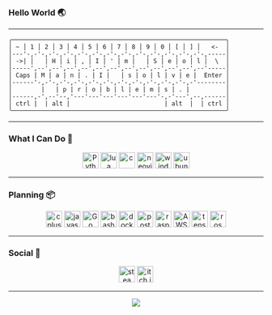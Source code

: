 ### Hello World 🌏

***
```
╭───────────────────────────────────────────────────────────╮
│ ~ │ 1 │ 2 │ 3 │ 4 │ 5 │ 6 │ 7 │ 8 │ 9 │ 0 │ [ │ ] │   <-  │
│---'-,-'-,-'-,-'-,-'-,-'-,-'-,-'-,-'-,-'-,-'-,-'-,-'-,-----│
│ ->| │   │ H │ i │ , │ I │ ' │ m │   │ S │ e │ o │ l │  \  │
│-----',--',--',--',--',--',--',--',--',--',--',--',--'-----│
│ Caps | M | a | n | . | I |   | s | o | l | v | e |  Enter │
│------'-,-'-,-'-,-'-,-'-,-'-,-'-,-'-,-'-,-'-,-'-,-'--------│
│        |   | p | r | o | b | l | e | m | s | . |          │
│------,-',--'--,'---'---'---'---'---'---'-,-'---',--,------│
│ ctrl |  | alt |                          | alt  |  | ctrl │
╰───────────────────────────────────────────────────────────╯
```

***

### **What I Can Do**  🧺
<p align="center">
	<a href="https://docs.python.org/3/"><img height="32px" alt="Python" src ="https://img.shields.io/badge/Python-3776AB.svg?&style=for-the-badge&logo=Python&logoColor=white"/></a>
	<a href="https://www.lua.org/docs.html"><img height="32px" alt="lua" src ="https://img.shields.io/badge/lua-2C2D72.svg?&style=for-the-badge&logo=lua&logoColor=white"/></a>
	<a href="https://learn.microsoft.com/en-us/cpp/c-language/c-language-reference?view=msvc-170"><img height="32px" alt="c" src ="https://img.shields.io/badge/c-A8B9CC.svg?&style=for-the-badge&logo=c&logoColor=white"/></a>
	<a href="https://neovim.io/doc/"><img height="32px" alt="neovim" src ="https://img.shields.io/badge/neovim-57A143.svg?&style=for-the-badge&logo=neovim&logoColor=white"/></a>
	<a href="https://www.microsoft.com/ko-kr/windows/"><img height="32px" alt="windows" src ="https://img.shields.io/badge/windows-0078D6.svg?&style=for-the-badge&logo=windows&logoColor=white"/></a>
	<a href="https://ubuntu.com/"><img height="32px" alt="ubuntu" src ="https://img.shields.io/badge/ubuntu-E95420.svg?&style=for-the-badge&logo=ubuntu&logoColor=white"/></a>
</p>

***

### **Planning** 📦
<p align="center">
	<a href="https://learn.microsoft.com/ko-kr/cpp/?view=msvc-170"><img height="32px" alt="cplusplus" src ="https://img.shields.io/badge/C++-00599C.svg?&style=for-the-badge&logo=cplusplus&logoColor=white"/></a>
	<a href="https://developer.mozilla.org/ko/docs/Web/JavaScript"><img height="32px" alt="javascript" src ="https://img.shields.io/badge/javascript-F7DF1E.svg?&style=for-the-badge&logo=javascript&logoColor=white"/></a>
	<a href="https://go.dev/doc/"><img height="32px" alt="Go" src ="https://img.shields.io/badge/go-00ADD8.svg?&style=for-the-badge&logo=go&logoColor=white"/></a>
	<a href="https://www.gnu.org/software/bash/"><img height="32px" alt="bash" src ="https://img.shields.io/badge/bash-4EAA25.svg?&style=for-the-badge&logo=gnubash&logoColor=white"/></a>
	<a href="https://www.docker.com/"><img height="32px" alt="docker" src ="https://img.shields.io/badge/docker-2496ED.svg?&style=for-the-badge&logo=docker&logoColor=white"/></a>
	<a href="https://www.postgresql.org/"><img height="32px" alt="postgresql" src ="https://img.shields.io/badge/postgresql-4169E1.svg?&style=for-the-badge&logo=postgresql&logoColor=white"/></a>
	<a href="https://www.raspberrypi.com/documentation/"><img height="32px" alt="raspberrypi" src ="https://img.shields.io/badge/raspberrypi-A22846.svg?&style=for-the-badge&logo=raspberrypi&logoColor=white"/></a>
	<a href="https://aws.amazon.com/"><img height="32px" alt="AWS" src ="https://img.shields.io/badge/AWS-232F3E.svg?&style=for-the-badge&logo=amazonaws&logoColor=white"/></a>
	<a href="https://www.tensorflow.org/"><img height="32px" alt="tensorflow" src ="https://img.shields.io/badge/tensorflow-FF6F00.svg?&style=for-the-badge&logo=tensorflow&logoColor=white"/></a>
	<a href="https://docs.ros.org/"><img height="32px" alt="ros" src ="https://img.shields.io/badge/ros-22314E.svg?&style=for-the-badge&logo=ros&logoColor=white"/></a>
</p>

***

### **Social** 🙋
<p align="center">
  <a href="https://steamcommunity.com/profiles/76561198435487509/"><img height="32px" alt="steam" src ="https://img.shields.io/badge/steam-000000.svg?&style=for-the-badge&logo=steam&logoColor=white"/></a>
  <a href="https://seolman.itch.io/"><img height="32px" alt="itch.io" src ="https://img.shields.io/badge/itch.io-FA5C5C.svg?&style=for-the-badge&logo=itch.io&logoColor=white"/></a>
</p>

***

<div align="center">
  <img align="center" src="http://mazassumnida.wtf/api/v2/generate_badge?boj=o10224"/>
</div>

